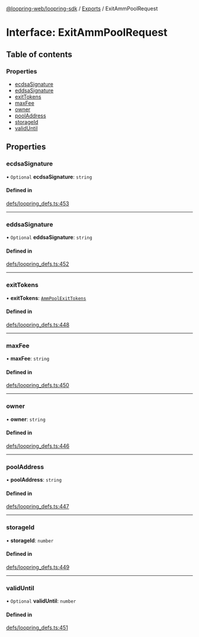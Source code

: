 [@loopring-web/loopring-sdk](../README.md) / [Exports](../modules.md) / ExitAmmPoolRequest

# Interface: ExitAmmPoolRequest

## Table of contents

### Properties

- [ecdsaSignature](ExitAmmPoolRequest.md#ecdsasignature)
- [eddsaSignature](ExitAmmPoolRequest.md#eddsasignature)
- [exitTokens](ExitAmmPoolRequest.md#exittokens)
- [maxFee](ExitAmmPoolRequest.md#maxfee)
- [owner](ExitAmmPoolRequest.md#owner)
- [poolAddress](ExitAmmPoolRequest.md#pooladdress)
- [storageId](ExitAmmPoolRequest.md#storageid)
- [validUntil](ExitAmmPoolRequest.md#validuntil)

## Properties

### ecdsaSignature

• `Optional` **ecdsaSignature**: `string`

#### Defined in

[defs/loopring_defs.ts:453](https://github.com/Loopring/loopring_sdk/blob/ee2acc4/src/defs/loopring_defs.ts#L453)

___

### eddsaSignature

• `Optional` **eddsaSignature**: `string`

#### Defined in

[defs/loopring_defs.ts:452](https://github.com/Loopring/loopring_sdk/blob/ee2acc4/src/defs/loopring_defs.ts#L452)

___

### exitTokens

• **exitTokens**: [`AmmPoolExitTokens`](AmmPoolExitTokens.md)

#### Defined in

[defs/loopring_defs.ts:448](https://github.com/Loopring/loopring_sdk/blob/ee2acc4/src/defs/loopring_defs.ts#L448)

___

### maxFee

• **maxFee**: `string`

#### Defined in

[defs/loopring_defs.ts:450](https://github.com/Loopring/loopring_sdk/blob/ee2acc4/src/defs/loopring_defs.ts#L450)

___

### owner

• **owner**: `string`

#### Defined in

[defs/loopring_defs.ts:446](https://github.com/Loopring/loopring_sdk/blob/ee2acc4/src/defs/loopring_defs.ts#L446)

___

### poolAddress

• **poolAddress**: `string`

#### Defined in

[defs/loopring_defs.ts:447](https://github.com/Loopring/loopring_sdk/blob/ee2acc4/src/defs/loopring_defs.ts#L447)

___

### storageId

• **storageId**: `number`

#### Defined in

[defs/loopring_defs.ts:449](https://github.com/Loopring/loopring_sdk/blob/ee2acc4/src/defs/loopring_defs.ts#L449)

___

### validUntil

• `Optional` **validUntil**: `number`

#### Defined in

[defs/loopring_defs.ts:451](https://github.com/Loopring/loopring_sdk/blob/ee2acc4/src/defs/loopring_defs.ts#L451)
